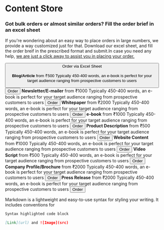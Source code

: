#    Content Store

###    Got bulk orders or almost similar orders? Fill the order brief in an excel sheet

If you're  wondering about an easy way to place orders in large numbers, we provide a way customized just for that.
Download our excel sheet, and fill the order breif in the prescribed format and submit.In case you need any help, [we are just a click away to assist you in placing your order.](url) 

<button type ="button"> Order via Excel Sheet  

   **Blog/Article**
            from ₹500
            Typically 450-400 words, an e-book is 
            perfect for your target audience ranging
            from prospective customers to users
            <button type ="button"> Order </button>
   **Newsletter/E-mailer**
          from ₹1000
            Typically 450-400 words, an e-book is 
            perfect for your target audience ranging 
            from prospective customers to users
            <button type ="button"> Order </button>
   **Whitepaper**
          from ₹2000
              Typically 450-400 words, an e-book is 
              perfect for your target audience ranging 
              from prospective customers to users
              <button type ="button"> Order </button>
   **e-book**
          from ₹1000
               Typically 450-400 words, an e-book is 
               perfect for your target audience ranging 
               from prospective customers to users
               <button type ="button"> Order </button>
   **Product Description**
          from ₹500
               Typically 450-400 words, an e-book is 
               perfect for your target audience ranging
               from prospective customers to users
               <button type ="button"> Order </button>
   **Website Content**
         from ₹1000
              Typically 450-400 words, an e-book is 
              perfect for your target audience ranging 
              from prospective customers to users
              <button type ="button"> Order </button>
   **Video Script**
        from ₹500
              Typically 450-400 words, an e-book is 
              perfect for your target audience ranging 
              from prospective customers to users
              <button type ="button"> Order </button>
   **Company Profile/Brochure**
        from ₹2000
              Typically 450-400 words, an e-book is 
              perfect for your target audience ranging 
              from prospective customers to users
              <button type ="button"> Order </button>
   **Press Release**
        from ₹2000
              Typically 450-400 words, an e-book is 
              perfect for your target audience ranging 
              from prospective customers to users
              <button type ="button"> Order </button> 
            
Markdown is a lightweight and easy-to-use syntax for styling your writing. It includes conventions for

```markdown
Syntax highlighted code block

[Link](url) and ![Image](src)
```

